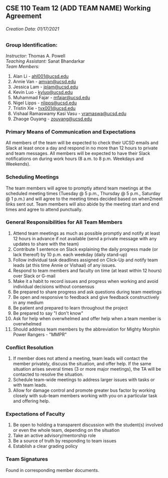 ## CSE 110 Team 12 (ADD TEAM NAME) Working Agreement
###### Creation Data: 01/17/2021

### Group Identification:
_Instructor:_ Thomas A. Powell  
_Teaching Assistant:_ Sanat Bhandarkar  
_Team Members:_
1. Alan Li - ahl001@ucsd.edu
2. Annie Van - amvan@ucsd.edu
3. Jessica Lam - jplam@ucsd.edu
4. Kevin Luo - kyluo@ucsd.edu
5. Muhammad Fajar - mfajar@ucsd.edu
6. Nigel Lipps - nlipps@ucsd.edu
7. Tristin Xie - tyx001@ucsd.edu
8. Vishaal Ramaswamy Kasi Vasu - vramaswa@ucsd.edu
9. Zhaoge Ouyang - zouyang@ucsd.edu

### Primary Means of Communication and Expectations
All members of the team will be expected to check their UCSD emails and Slack at least once a day and respond in no more than 12 hours to private and team messages. All members will be expected to have their Slack notifications on during work hours (8 a.m. to 8 p.m. Weekdays and Weekends).

### Scheduling Meetings
The team members will agree to promptly attend team meetings at the scheduled meeting times (Tuesday @ 5 p.m., Thursday @ 5 p.m., Saturday @ 1 p.m.) and will agree to the meeting times decided based on when2meet links sent out. Team members will also abide by the meeting start and end times and agree to attend punctually. 

### General Responsibilities for All Team Members
1. Attend team meetings as much as possible promptly and notify at least 12 hours in advance if not available (send a private message with any updates to share with the team)
2. Contribute 1 sentence on Slack explaining the daily progress made (or lack thereof) by 10 p.m. each weekday (daily stand-up)
3. Follow individual task deadlines assigned on Click-Up and notify team leads (at this time Annie or Vishaal) of any issues.
4. Respond to team members and faculty on time (at least within 12 hours) over Slack or G-mail
5. Make it a habit to record issues and progress when working and avoid individual decisions without consensus
6. Be prepared to share progress and ask questions during team meetings
7. Be open and responsive to feedback and give feedback constructively in any medium
8. Be patient and prepared to learn throughout the project
9. Be prepared to say "I don't know"
10. Ask for help when overwhelmed and offer help when a team member is overwhelmed
11. Should address team members by the abbreviation for Mighty Morphin Power Rangers - "MMPR"

### Conflict Resolution
1. If member does not attend a meeting, team leads will contact the member privately, discuss the situation, and offer help. If the same situation arises several times (3 or more major meetings), the TA will be contacted to resolve the situation.
2. Schedule team-wide meetings to address larger issues with tasks or with team leads.
3. Allow for damage control and promote greater bus factor by working closely with sub-team members working with you on a particular task and offering help.
### Expectations of Faculty
1. Be open to holding a transparent discussion with the student(s) involved or even the whole team, depending on the situation
2. Take an active advisory/mentorship role
3. Be a source of truth by responding to team issues
4. Establish a clear grading policy

### Team Signatures
Found in corresponding member documents.
